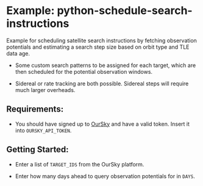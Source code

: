 # Example: python-schedule-search-instructions

Example for scheduling satellite search instructions by fetching observation potentials and estimating a search step size based on orbit type and TLE data age. 

* Some custom search patterns to be assigned for each target, which are then scheduled for the potential observation windows.

* Sidereal or rate tracking are both possible. Sidereal steps will require much larger overheads.

## Requirements:

* You should have signed up to [OurSky](https://console.prod.oursky.ai/) and have a valid token. Insert it into `OURSKY_API_TOKEN`. 

## Getting Started:

* Enter a list of `TARGET_IDS` from the OurSky platform. 

* Enter how many days ahead to query observation potentials for in `DAYS`.